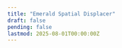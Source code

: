 ```yaml
---
title: "Emerald Spatial Displacer"
draft: false
pending: false
lastmod: 2025-08-01T00:00:00Z
---
```

